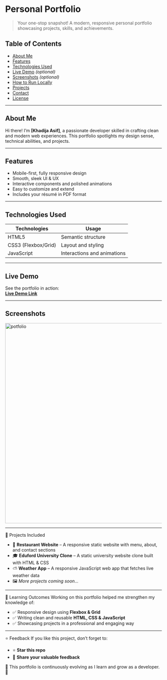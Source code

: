 # Personal Portfolio

> Your one-stop snapshot! A modern, responsive personal portfolio showcasing projects, skills, and achievements.

##  Table of Contents

- [About Me](#about-me)  
- [Features](#features)  
- [Technologies Used](#technologies-used)  
- [Live Demo](#live-demo) *(optional)*  
- [Screenshots](#screenshots) *(optional)*  
- [How to Run Locally](#how-to-run-locally)  
- [Projects](#projects)  
- [Contact](#contact)  
- [License](#license)

---

## About Me

Hi there! I’m **[Khadija Asif]**, a passionate developer skilled in crafting clean and modern web experiences. This portfolio spotlights my design sense, technical abilities, and projects.

---

## Features

- Mobile-first, fully responsive design  
- Smooth, sleek UI & UX  
- Interactive components and polished animations  
- Easy to customize and extend  
- Includes your résumé in PDF format  

---

## Technologies Used

| Technologies   | Usage                          |
|----------------|--------------------------------|
| HTML5           | Semantic structure             |
| CSS3 (Flexbox/Grid) | Layout and styling         |
| JavaScript      | Interactions and animations    |

---

## Live Demo

See the portfolio in action:  
[**Live Demo Link**]( https://khadijaasif2300.github.io/Personal-Potfolio/) 

---

## Screenshots

<img width="1353" height="644" alt="potfolio" src="https://github.com/user-attachments/assets/81255f9a-17b8-4013-a294-d2d88f3a362b" />


---
📂 Projects Included
- 🍔 **Restaurant Website** – A responsive static website with menu, about, and contact sections  
- 🎓 **Eduford University Clone** – A static university website clone built with HTML & CSS  
- ⛅ **Weather App** – A responsive JavaScript web app that fetches live weather data  
- 🖼️ *More projects coming soon…*  

---

📌 Learning Outcomes
Working on this portfolio helped me strengthen my knowledge of:

- ✅ Responsive design using **Flexbox & Grid**  
- ✅ Writing clean and reusable **HTML, CSS & JavaScript**  
- ✅ Showcasing projects in a professional and engaging way  

---

⭐ Feedback
If you like this project, don’t forget to:  

- ⭐ **Star this repo**  
- 📝 **Share your valuable feedback**  

📌 This portfolio is continuously evolving as I learn and grow as a developer. 🚀



